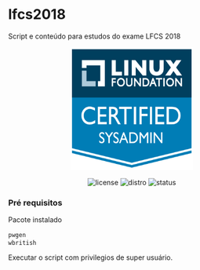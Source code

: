 # lfcs2018
Script e conteúdo para estudos do exame LFCS 2018

<div align="center">
<img src="https://github.com/smartao/lfcs2018/blob/master/imagens/logo_lfts.png" height="250px" width="250px">

![license](https://img.shields.io/aur/license/yaourt.svg?longCache=true&style=popout-square)
![distro](https://img.shields.io/badge/ubuntu-16.04-805AFF.svg?longCache=true&style=popout-square)
![status](https://img.shields.io/badge/status-under%20development-red.svg?longCache=true&style=popout-square)
</div>

### Pré requisitos

Pacote instalado

```
pwgen
wbritish
```

Executar o script com privilegios de super usuário.
